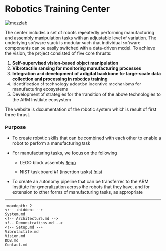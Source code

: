 # Robotics Training Center

![mezzlab](files/mezzlab.jpg)

The center includes a set of robots repeatedly performing manufacturing and assembly manipulation tasks with an adjustable level of variation. The underlying software stack is modular such that individual software components can be easily switched with a data-driven model. To achieve the vision, the project consisted of five core thrusts:

1. **Self-supervised vision-based object manipulation**
2. **Vibrotactile sensing for monitoring manufacturing processes**
3. **Integration and development of a digital backbone for large-scale data collection and processing in robotics training**
4. Identification of technology adoption incentive mechanisms for manufacturing ecosystems
5. Development of strategies for the transition of the above technologies to the ARM Institute ecosystem

The website is documentation of the robotic system which is result of first three thrust.

*<insert license and collaboration medium>*

### Purpose
* To create robotic skills that can be combined with each other to enable a robot to perform a manufacturing task
* For manufacturing tasks, we focus on the following
    * LEGO block assembly
[!lego](lego.png)

    * NIST task board #1 (insertion tasks)
[!nist](nist-1.png)

* To create an autonomy pipeline that can be transferred to the ARM Institute for generalization across the robots that they have, and for extension to other forms of manufacturing tasks, as appropriate
		
<!-- ### Environment
There are two environments of reference in this project:
* [The CMU-MFI Testbed]()
* [The ARM RTC robot cell]() -->

***
```{toctree}
:maxdepth: 2
<!-- :hidden: -->
System.md
<!-- Architecture.md -->
<!-- Demonstrations.md -->
<!-- Setup.md -->
Vibrotactile.md
Vision.md
DDB.md
Contact.md
```
